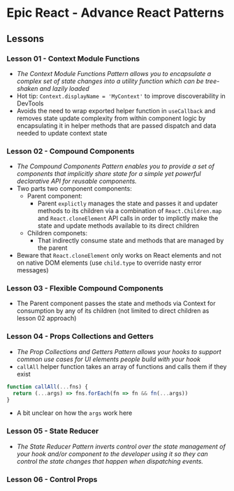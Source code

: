 # Epic React - Advance React Patterns

## Lessons

### Lesson 01 - Context Module Functions

- *The Context Module Functions Pattern allows you to encapsulate a complex set of state changes into a utility function which can be tree-shaken and lazily loaded*
- Hot tip: `Context.displayName = 'MyContext'` to improve discoverability in DevTools
- Avoids the need to wrap exported helper function in `useCallback` and removes state update complexity from within component logic by encapsulating it in helper methods that are passed dispatch and data needed to update context state

### Lesson 02 - Compound Components

- *The Compound Components Pattern enables you to provide a set of components that implicitly share state for a simple yet powerful declarative API for reusable components.*
- Two parts two component components:
  - Parent component:
    - Parent `explictly` manages the state and passes it and updater methods to its children via a combination of `React.Children.map` and `React.cloneElement` API calls in order to implictly make the state and update methods available to its direct children
  - Children componets:
    - That indirectly consume state and methods that are managed by the parent
- Beware that `React.cloneElement` only works on React elements and not on native DOM elements (use `child.type` to override nasty error messages)

### Lesson 03 - Flexible Compound Components

- The Parent component passes the state and methods via Context for consumption by any of its children (not limited to direct children as lesson 02 approach)

### Lesson 04 - Props Collections and Getters

- *The Prop Collections and Getters Pattern allows your hooks to support common use cases for UI elements people build with your hook*
- `callAll` helper function takes an array of functions and calls them if they exist

```javascript
function callAll(...fns) {
  return (...args) => fns.forEach(fn => fn && fn(...args))
}
```

- A bit unclear on how the `args` work here


### Lesson 05 - State Reducer

- *The State Reducer Pattern inverts control over the state management of your hook and/or component to the developer using it so they can control the state changes that happen when dispatching events.*

### Lesson 06 - Control Props
